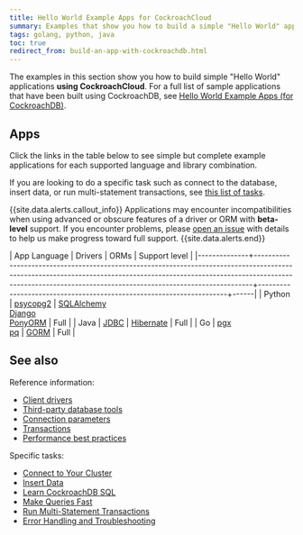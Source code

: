 ```yaml
---
title: Hello World Example Apps for CockroachCloud
summary: Examples that show you how to build a simple "Hello World" application with CockroachDB
tags: golang, python, java
toc: true
redirect_from: build-an-app-with-cockroachdb.html
---
```


The examples in this section show you how to build simple "Hello World" applications **using CockroachCloud**. For a full list of sample applications that have been built using CockroachDB, see [Hello World Example Apps (for CockroachDB)](../v20.2/hello-world-example-apps.html).

## Apps

Click the links in the table below to see simple but complete example applications for each supported language and library combination.

If you are looking to do a specific task such as connect to the database, insert data, or run multi-statement transactions, see [this list of tasks](#tasks).

{{site.data.alerts.callout_info}}
Applications may encounter incompatibilities when using advanced or obscure features of a driver or ORM with **beta-level** support. If you encounter problems, please [open an issue](https://github.com/cockroachdb/cockroach/issues/new) with details to help us make progress toward full support.
{{site.data.alerts.end}}

| App Language | Drivers                                                                                                                                                                                                                                  | ORMs         | Support level                                        |
|--------------+-----------------------------------------------------------------------------------------------------------------------------------------------------------------------------------------------------------------------------------------+---------------------------------------------------------------------+------|
| Python       | [psycopg2](../v20.2/build-a-python-app-with-cockroachdb.html)                                                                                                                                                                                    | [SQLAlchemy](../v20.2/build-a-python-app-with-cockroachdb-sqlalchemy.html)<br>[Django](../v20.2/build-a-python-app-with-cockroachdb-django.html)<br>[PonyORM](../v20.2/build-a-python-app-with-cockroachdb-pony.html)  | Full |
| Java         | [JDBC](../v20.2/build-a-java-app-with-cockroachdb.html)                                                                                                                                                                                          | [Hibernate](../v20.2/build-a-java-app-with-cockroachdb-hibernate.html)       | Full |
| Go           | [pgx](../v20.2/build-a-go-app-with-cockroachdb.html)<br>[pq](../v20.2/build-a-go-app-with-cockroachdb-pq.html)                                                                                                                                                                                              | [GORM](../v20.2/build-a-go-app-with-cockroachdb-gorm.html)                  | Full |

## See also

Reference information:

- [Client drivers](../v20.2/install-client-drivers.html)
- [Third-party database tools](../v20.2/third-party-database-tools.html)
- [Connection parameters](../v20.2/connection-parameters.html)
- [Transactions](../v20.2/transactions.html)
- [Performance best practices](../v20.2/performance-best-practices-overview.html)

<a name="tasks"></a>

Specific tasks:

- [Connect to Your Cluster](connect-to-a-free-cluster.html)
- [Insert Data](../v20.2/insert-data.html)
- [Learn CockroachDB SQL](learn-cockroachdb-sql.html)
- [Make Queries Fast](../v20.2/make-queries-fast.html)
- [Run Multi-Statement Transactions](../v20.2/run-multi-statement-transactions.html)
- [Error Handling and Troubleshooting](../v20.2/error-handling-and-troubleshooting.html)
